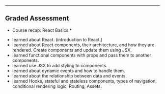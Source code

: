 -----------------
Graded Assessment
-----------------




* Course recap: React Basics * 

- learned about React. (introduction to React.)
- learned about React components, their architecture, and how they are rendered. Create components and update them using JSX. 
- learned functional components with props and pass them to another components.
- learned use JSX to add styling to components. 
- learned about dynamic events and how to handle them.
- learned about the relationship between data and events.
- learned Hooks, stateful and stateless components, types of navigation, conditional rendering logic, Routing, Assets. 